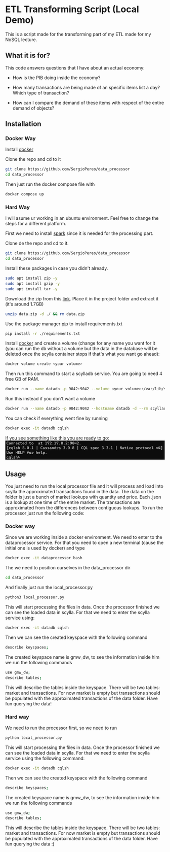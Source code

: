 # ETL Transforming Script (Local Demo)

This is a script made for the transforming part of my ETL made for my NoSQL lecture.

## What it is for?

This code answers questions that I have about an actual economy:

- How is the PIB doing inside the economy?

- How many transactions are being made of an specific items list a day? Which type of transaction?

- How can I compare the demand of these items with respect of the entire demand of objects?

## Installation

### Docker Way

Install [docker](https://docs.docker.com/engine/install/)

Clone the repo and cd to it

```bash
git clone https://github.com/SergioPereo/data_processor
cd data_processor
```

Then just run the docker compose file with

```bash
docker compose up
```

### Hard Way

I will asume ur working in an ubuntu environment. Feel free to change the steps for a different platform.

First we need to install [spark](https://medium.com/@patilmailbox4/install-apache-spark-on-ubuntu-ffa151e12e30) since it is needed for the processing part.

Clone de the repo and cd to it.

```bash
git clone https://github.com/SergioPereo/data_processor
cd data_processor
```

Install these packages in case you didn't already.

```bash
sudo apt install zip -y
sudo apt install gzip -y
sudo apt install tar -y
```

Download the zip from this [link](https://pip.pypa.io/en/stable/).
Place it in the project folder and extract it (it's around 1.7GB)

```bash
unzip data.zip -d ./ && rm data.zip
```

Use the package manager [pip](https://pip.pypa.io/en/stable/) to install requirements.txt

```bash
pip install -r ./requirements.txt
```

Install [docker](https://docs.docker.com/engine/install/) and create a volume (change <your volume> for any name you want for it (you can run the db without a volume but the data in the database will be deleted once the scylla container stops if that's what you want go ahead):

```bash
docker volume create <your volume>
```

Then run this command to start a scylladb service. You are going to need 4 free GB of RAM.

```bash
docker run --name datadb -p 9042:9042 --volume <your volume>:/var/lib/scylla --hostname datadb -d --rm scylladb/scylla --smp 1 --memory 4G
```

Run this instead if you don't want a volume
```bash
docker run --name datadb -p 9042:9042 --hostname datadb -d --rm scylladb/scylla --smp 1 --memory 4G
```

You can check if everything went fine by running

```bash
docker exec -it datadb cqlsh
```

If you see something like this you are ready to go:
![Done](./done.png)


## Usage

You just need to run the local processor file and it will process and load into scylla the approximated transactions found in the data. The data on the folder is just a bunch of market lookups with quantity and price. Each .json is a lookup at one time of the entire market. The transactions are approximated from the differences between contiguous lookups. To run the processor just run the following code:

### Docker way

Since we are working inside a docker environment. We need to enter to the dataprocessor service. For that you need to open a new terminal (cause the initial one is used by docker) and type

```bash
docker exec -it dataprocessor bash
```

The we need to position ourselves in the data_processor dir

```bash
cd data_processor
```

And finally just run the local_processor.py

```bash
python3 local_processor.py
```

This will start processing the files in data. Once the processor finished we can see the loaded data in scylla. For that we need to enter the scylla service using:

```bash
docker exec -it datadb cqlsh
```

Then we can see the created keyspace with the following command

```bash
describe keyspaces;
```

The created keyspace name is gmw_dw, to see the information inside him we run the following commands

```bash
use gmw_dw;
describe tables;
```

This will describe the tables inside the keyspace. There will be two tables: market and transactions. For now market is empty but transactions should be populated with the approximated transactions of the data folder. Have fun querying the data!


### Hard way

We need to run the processor first, so we need to run

```bash
python local_processor.py
```

This will start processing the files in data. Once the processor finished we can see the loaded data in scylla. For that we need to enter the scylla service using the following command:

```bash
docker exec -it datadb cqlsh
```

Then we can see the created keyspace with the following command

```bash
describe keyspaces;
```

The created keyspace name is gmw_dw, to see the information inside him we run the following commands

```bash
use gmw_dw;
describe tables;
```

This will describe the tables inside the keyspace. There will be two tables: market and transactions. For now market is empty but transactions should be populated with the approximated transactions of the data folder. Have fun querying the data :)
